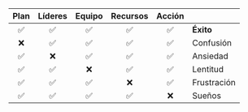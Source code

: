 <div align=center>

|Plan|Líderes|Equipo|Recursos|Acción||
|:-:|:-:|:-:|:-:|:-:|-|
|✅|✅|✅|✅|✅|**Éxito**|
|❌|✅|✅|✅|✅|Confusión
|✅|❌|✅|✅|✅|Ansiedad
|✅|✅|❌|✅|✅|Lentitud
|✅|✅|✅|❌|✅|Frustración
|✅|✅|✅|✅|❌|Sueños

</div>
